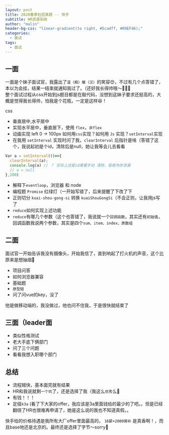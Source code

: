 ```yaml
---
layout: post
title: 2020春季社招真题 -- 快手
subtitle: HR资源系统
author: "malin"
header-bg-css: "linear-gradient(to right, #5cadff, #09EF46);"
categories:
  - 面试
tags:
  - 面试
---
```


## 一面

一面是个妹子面试官，我露出了`温（痴）暖（汉）`的笑容😍，不过有几个点答错了，本以为会挂，结果一结束就通知我过了。（还好我长得帅哦～🤣🤣🤣  
整个面试过程从css开始到js题目都是在敲代码，没想到这妹子要求还挺高的，大概是觉得我长得帅，怕我是个花瓶，一定是这样😆！

css
- 垂直居中,水平居中
- 实现水平居中，垂直居下，使用 `flex`，`非flex`
- 动画实现 left 0 -> 100px 如何用`css`实现？如何用 `Js` 实现？`setInterval`实现
- 在我用 `setInterval` 实现时问了我，`clearInterval` 后指针是啥（答错了这个，我说起初是个id，清除后是null，她让我等会儿去看看

```js
Var a = setInterval(()=>{
  clearInterval(a);
  console.log(a) // ？ 实际上还是id需要手动 清除，容易内存泄漏
  // a = null
},200)
```

- 解释下`eventloop`，浏览器 和 node
- 编程题 `Promise` 红绿灯（一开始写错了，后来提醒了下改了下
- 正则切分 `kuai-shou-gong-si` 转换 `kuaiShouGongSi`（不会正则，让我用js写了
- `reduce`如何实现上述功能
- `reduce`有哪几个参数（这个也答错了，我说就一个`回调函数`，其实还有`初始值`，回调函数我说两个参数，其实是四个`sum、item、index、原数组`

## 二面

面试官一开始告诉我没有摄像头，开始我信了，直到响起了打火机的声音，这个比原来是想抽烟🤣

- 项目问答
- 如何浏览器兼容
- 基础题
- `原型链`
- 问了问vue的key，没了

他是做移动端的，我没做过，他也问不住我，于是很快就结束了

## 三面（leader面

- 类似性格测试
- 老大手底下俩部门
- 问了三个问题
- 看看我想入职哪个部门

## 总结

- 流程贼快，基本面完就有结果
- HR和我说就剩`一个坑`了，还是选择了我（我这么`优秀`么🤪
- 有钱！！！
- 定级`k3a` (看了下大家的offer，我应该是3a里面钱给的最少的了吧。。但是已经翻倍了HR也很难再申请了，她是这么说的我也不知道真假。。

快手给的价格待遇是我所有大厂offer里面最高的， `16薪+2000房补` 是真香啊！，而且base地还是北京的。最终还是选择了字节～sorry🤣
